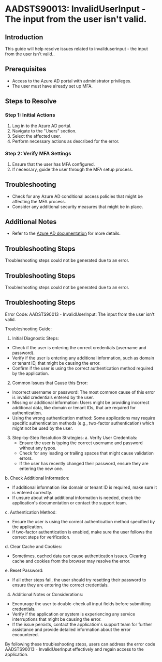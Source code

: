 # AADSTS90013: InvalidUserInput - The input from the user isn't valid.

## Introduction
This guide will help resolve issues related to invaliduserinput - the input from the user isn't valid..

## Prerequisites
- Access to the Azure AD portal with administrator privileges.
- The user must have already set up MFA.

## Steps to Resolve

### Step 1: Initial Actions
1. Log in to the Azure AD portal.
2. Navigate to the "Users" section.
3. Select the affected user.
4. Perform necessary actions as described for the error.

### Step 2: Verify MFA Settings
1. Ensure that the user has MFA configured.
2. If necessary, guide the user through the MFA setup process.

## Troubleshooting
- Check for any Azure AD conditional access policies that might be affecting the MFA process.
- Consider any additional security measures that might be in place.

## Additional Notes
- Refer to the [Azure AD documentation](https://learn.microsoft.com/en-us/azure/active-directory/) for more details.


## Troubleshooting Steps
Troubleshooting steps could not be generated due to an error.

## Troubleshooting Steps
Troubleshooting steps could not be generated due to an error.

## Troubleshooting Steps
Error Code: AADSTS90013 - InvalidUserInput: The input from the user isn't valid.

Troubleshooting Guide:

1. Initial Diagnostic Steps:
- Check if the user is entering the correct credentials (username and password).
- Verify if the user is entering any additional information, such as domain or tenant ID, that might be causing the error.
- Confirm if the user is using the correct authentication method required by the application.

2. Common Issues that Cause this Error:
- Incorrect username or password: The most common cause of this error is invalid credentials entered by the user.
- Missing or additional information: Users might be providing incorrect additional data, like domain or tenant IDs, that are required for authentication.
- Using the wrong authentication method: Some applications may require specific authentication methods (e.g., two-factor authentication) which might not be used by the user.

3. Step-by-Step Resolution Strategies:
a. Verify User Credentials:
   - Ensure the user is typing the correct username and password without any typos.
   - Check for any leading or trailing spaces that might cause validation errors.
   - If the user has recently changed their password, ensure they are entering the new one.

b. Check Additional Information:
   - If additional information like domain or tenant ID is required, make sure it is entered correctly.
   - If unsure about what additional information is needed, check the application's documentation or contact the support team.

c. Authentication Method:
   - Ensure the user is using the correct authentication method specified by the application.
   - If two-factor authentication is enabled, make sure the user follows the correct steps for verification.

d. Clear Cache and Cookies:
   - Sometimes, cached data can cause authentication issues. Clearing cache and cookies from the browser may resolve the error.

e. Reset Password:
   - If all other steps fail, the user should try resetting their password to ensure they are entering the correct credentials.

4. Additional Notes or Considerations:
- Encourage the user to double-check all input fields before submitting credentials.
- Verify if the application or system is experiencing any service interruptions that might be causing the error.
- If the issue persists, contact the application's support team for further assistance and provide detailed information about the error encountered.

By following these troubleshooting steps, users can address the error code AADSTS90013 - InvalidUserInput effectively and regain access to the application.